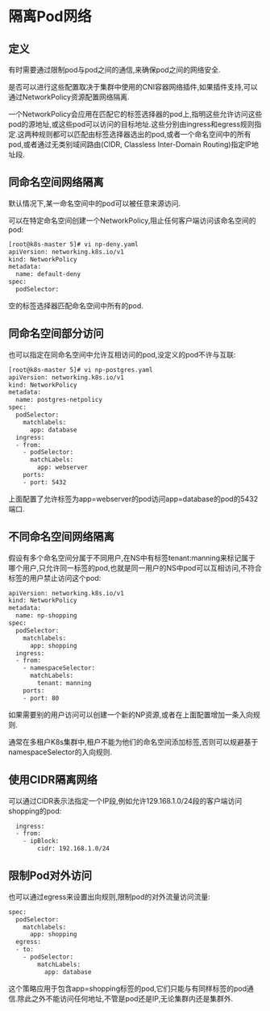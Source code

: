 # 隔离Pod网络

## 定义

有时需要通过限制pod与pod之间的通信,来确保pod之间的网络安全.

是否可以进行这些配置取决于集群中使用的CNI容器网络插件,如果插件支持,可以通过NetworkPolicy资源配置网络隔离.

一个NetworkPolicy会应用在匹配它的标签选择器的pod上,指明这些允许访问这些pod的源地址,或这些pod可以访问的目标地址.这些分别由ingress和egress规则指定.这两种规则都可以匹配由标签选择器选出的pod,或者一个命名空间中的所有pod,或者通过无类别域间路由(CIDR, Classless Inter-Domain Routing)指定IP地址段.



## 同命名空间网络隔离

默认情况下,某一命名空间中的pod可以被任意来源访问.

可以在特定命名空间创建一个NetworkPolicy,阻止任何客户端访问该命名空间的pod:

```sh
[root@k8s-master 5]# vi np-deny.yaml
apiVersion: networking.k8s.io/v1
kind: NetworkPolicy
metadata:
  name: default-deny
spec:
  podSelector:
```

空的标签选择器匹配命名空间中所有的pod.



## 同命名空间部分访问

也可以指定在同命名空间中允许互相访问的pod,没定义的pod不许与互联:

```sh
[root@k8s-master 5]# vi np-postgres.yaml
apiVersion: networking.k8s.io/v1
kind: NetworkPolicy
metadata:
  name: postgres-netpolicy
spec:
  podSelector:
    matchlabels:
      app: database
  ingress:
  - from:
    - podSelector:
      matchLabels:
        app: webserver
    ports:
    - port: 5432
```

上面配置了允许标签为app=webserver的pod访问app=database的pod的5432端口.



## 不同命名空间网络隔离

假设有多个命名空间分属于不同用户,在NS中有标签tenant:manning来标记属于哪个用户,只允许同一标签的pod,也就是同一用户的NS中pod可以互相访问,不符合标签的用户禁止访问这个pod:

```sh
apiVersion: networking.k8s.io/v1
kind: NetworkPolicy
metadata:
  name: np-shopping
spec:
  podSelector:
    matchlabels:
      app: shopping
  ingress:
  - from:
    - namespaceSelector:
      matchLabels:
        tenant: manning
    ports:
    - port: 80
```

如果需要别的用户访问可以创建一个新的NP资源,或者在上面配置增加一条入向规则.

通常在多租户K8s集群中,租户不能为他们的命名空间添加标签,否则可以规避基于namespaceSelector的入向规则.



## 使用CIDR隔离网络

可以通过CIDR表示法指定一个IP段,例如允许129.168.1.0/24段的客户端访问shopping的pod:

```sh
  ingress:
  - from:
    - ipBlock:
        cidr: 192.168.1.0/24
```



## 限制Pod对外访问

也可以通过egress来设置出向规则,限制pod的对外流量访问流量:

```sh
spec:
  podSelector:
    matchlabels:
      app: shopping
  egress:
  - to:
    - podSelector:
        matchLabels:
          app: database
```

这个策略应用于包含app=shopping标签的pod,它们只能与有同样标签的pod通信.除此之外不能访问任何地址,不管是pod还是IP,无论集群内还是集群外.

